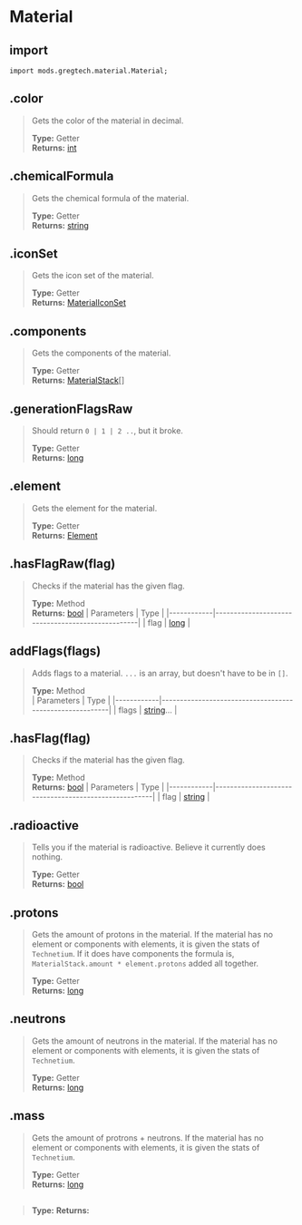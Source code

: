 # Material

## import
`import mods.gregtech.material.Material;`

## .color
> Gets the color of the material in decimal.
>
> **Type:** Getter  
> **Returns:** [int](/CraftTweaker/Vanilla/Base-Types/int.md)

## .chemicalFormula
> Gets the chemical formula of the material.
>
> **Type:** Getter  
> **Returns:** [string](/CraftTweaker/Vanilla/Base-Types/string.md)

## .iconSet
> Gets the icon set of the material.
>
> **Type:** Getter  
> **Returns:** [MaterialIconSet](/CraftTweaker/Mods/GTCE/Materials/Types/MaterialIconSet.md)

## .components
> Gets the components of the material.
>
> **Type:** Getter  
> **Returns:** [MaterialStack](/CraftTweaker/Mods/GTCE/Materials/MaterialStack.md)[]

## .generationFlagsRaw
> Should return `0 | 1 | 2 ..`, but it broke.
>
> **Type:** Getter  
> **Returns:** [long](/CraftTweaker/Vanilla/Base-Types/long.md)

## .element
> Gets the element for the material.
>
> **Type:** Getter  
> **Returns:** [Element](/CraftTweaker/Mods/GTCE/Materials/Element.md)

## .hasFlagRaw(flag)
> Checks if the material has the given flag.
>
> **Type:** Method  
> **Returns:** [bool](/CraftTweaker/Vanilla/Base-Types/bool.md)
> | Parameters | Type                                             |
> |------------|--------------------------------------------------|
> | flag       | [long](/CraftTweaker/Vanilla/Base-Types/long.md) |

## addFlags(flags)
> Adds flags to a material. `...` is an array, but doesn't have to be in `[]`.
>
> **Type:** Method  
> | Parameters | Type                                                    |
> |------------|---------------------------------------------------------|
> | flags      | [string](/CraftTweaker/Vanilla/Base-Types/string.md)... |

## .hasFlag(flag)
> Checks if the material has the given flag.
>
> **Type:** Method  
> **Returns:** [bool](/CraftTweaker/Vanilla/Base-Types/bool.md)
> | Parameters | Type                                                 |
> |------------|------------------------------------------------------|
> | flag       | [string](/CraftTweaker/Vanilla/Base-Types/string.md) |

## .radioactive
> Tells you if the material is radioactive. Believe it currently does nothing.
>
> **Type:** Getter  
> **Returns:** [bool](/CraftTweaker/Vanilla/Base-Types/bool.md)

## .protons
> Gets the amount of protons in the material. If the material has no element or components with elements, it is given the stats of `Technetium`. If it does have components the formula is, `MaterialStack.amount * element.protons` added all together.
>
> **Type:** Getter  
> **Returns:** [long](/CraftTweaker/Vanilla/Base-Types/long.md)

## .neutrons
> Gets the amount of neutrons in the material. If the material has no element or components with elements, it is given the stats of `Technetium`.
>
> **Type:** Getter  
> **Returns:** [long](/CraftTweaker/Vanilla/Base-Types/long.md)

## .mass
> Gets the amount of protrons + neutrons. If the material has no element or components with elements, it is given the stats of `Technetium`.
>
> **Type:** Getter  
> **Returns:** [long](/CraftTweaker/Vanilla/Base-Types/long.md)

##
>
>
> **Type:**
> **Returns:**